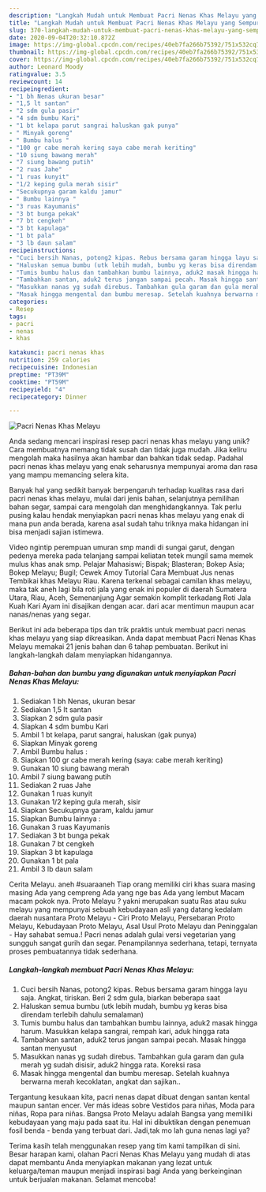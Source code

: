 ```yaml
---
description: "Langkah Mudah untuk Membuat Pacri Nenas Khas Melayu yang Sempurna"
title: "Langkah Mudah untuk Membuat Pacri Nenas Khas Melayu yang Sempurna"
slug: 370-langkah-mudah-untuk-membuat-pacri-nenas-khas-melayu-yang-sempurna
date: 2020-09-04T20:32:10.872Z
image: https://img-global.cpcdn.com/recipes/40eb7fa266b75392/751x532cq70/pacri-nenas-khas-melayu-foto-resep-utama.jpg
thumbnail: https://img-global.cpcdn.com/recipes/40eb7fa266b75392/751x532cq70/pacri-nenas-khas-melayu-foto-resep-utama.jpg
cover: https://img-global.cpcdn.com/recipes/40eb7fa266b75392/751x532cq70/pacri-nenas-khas-melayu-foto-resep-utama.jpg
author: Leonard Moody
ratingvalue: 3.5
reviewcount: 14
recipeingredient:
- "1 bh Nenas ukuran besar"
- "1,5 lt santan"
- "2 sdm gula pasir"
- "4 sdm bumbu Kari"
- "1 bt kelapa parut sangrai haluskan gak punya"
- " Minyak goreng"
- " Bumbu halus "
- "100 gr cabe merah kering saya cabe merah keriting"
- "10 siung bawang merah"
- "7 siung bawang putih"
- "2 ruas Jahe"
- "1 ruas kunyit"
- "1/2 keping gula merah sisir"
- "Secukupnya garam kaldu jamur"
- " Bumbu lainnya "
- "3 ruas Kayumanis"
- "3 bt bunga pekak"
- "7 bt cengkeh"
- "3 bt kapulaga"
- "1 bt pala"
- "3 lb daun salam"
recipeinstructions:
- "Cuci bersih Nanas, potong2 kipas. Rebus bersama garam hingga layu saja. Angkat, tiriskan. Beri 2 sdm gula, biarkan beberapa saat"
- "Haluskan semua bumbu (utk lebih mudah, bumbu yg keras bisa direndam terlebih dahulu semalaman)"
- "Tumis bumbu halus dan tambahkan bumbu lainnya, aduk2 masak hingga harum. Masukkan kelapa sangrai, rempah kari, aduk hingga rata"
- "Tambahkan santan, aduk2 terus jangan sampai pecah. Masak hingga santan menyusut"
- "Masukkan nanas yg sudah direbus. Tambahkan gula garam dan gula merah yg sudah disisir, aduk2 hingga rata. Koreksi rasa"
- "Masak hingga mengental dan bumbu meresap. Setelah kuahnya berwarna merah kecoklatan, angkat dan sajikan.."
categories:
- Resep
tags:
- pacri
- nenas
- khas

katakunci: pacri nenas khas 
nutrition: 259 calories
recipecuisine: Indonesian
preptime: "PT39M"
cooktime: "PT59M"
recipeyield: "4"
recipecategory: Dinner

---
```



![Pacri Nenas Khas Melayu](https://img-global.cpcdn.com/recipes/40eb7fa266b75392/751x532cq70/pacri-nenas-khas-melayu-foto-resep-utama.jpg)

Anda sedang mencari inspirasi resep pacri nenas khas melayu yang unik? Cara membuatnya memang tidak susah dan tidak juga mudah. Jika keliru mengolah maka hasilnya akan hambar dan bahkan tidak sedap. Padahal pacri nenas khas melayu yang enak seharusnya mempunyai aroma dan rasa yang mampu memancing selera kita.

Banyak hal yang sedikit banyak berpengaruh terhadap kualitas rasa dari pacri nenas khas melayu, mulai dari jenis bahan, selanjutnya pemilihan bahan segar, sampai cara mengolah dan menghidangkannya. Tak perlu pusing kalau hendak menyiapkan pacri nenas khas melayu yang enak di mana pun anda berada, karena asal sudah tahu triknya maka hidangan ini bisa menjadi sajian istimewa.

Video ngintip perempuan umuran smp mandi di sungai garut, dengan pedenya mereka pada telanjang sampai keliatan tetek mungil sama memek mulus khas anak smp. Pelajar Mahasiswi; Bispak; Blasteran; Bokep Asia; Bokep Melayu; Bugil; Cewek Amoy Tutorial Cara Membuat Jus nenas Tembikai khas Melayu Riau. Karena terkenal sebagai camilan khas melayu, maka tak aneh lagi bila roti jala yang enak ini populer di daerah Sumatera Utara, Riau, Aceh, Semenanjung Agar semakin komplit terkadang Roti Jala Kuah Kari Ayam ini disajikan dengan acar. dari acar mentimun maupun acar nanas/nenas yang segar.


Berikut ini ada beberapa tips dan trik praktis untuk membuat pacri nenas khas melayu yang siap dikreasikan. Anda dapat membuat Pacri Nenas Khas Melayu memakai 21 jenis bahan dan 6 tahap pembuatan. Berikut ini langkah-langkah dalam menyiapkan hidangannya.

<!--inarticleads1-->

##### Bahan-bahan dan bumbu yang digunakan untuk menyiapkan Pacri Nenas Khas Melayu:

1. Sediakan 1 bh Nenas, ukuran besar
1. Sediakan 1,5 lt santan
1. Siapkan 2 sdm gula pasir
1. Siapkan 4 sdm bumbu Kari
1. Ambil 1 bt kelapa, parut sangrai, haluskan (gak punya)
1. Siapkan  Minyak goreng
1. Ambil  Bumbu halus :
1. Siapkan 100 gr cabe merah kering (saya: cabe merah keriting)
1. Gunakan 10 siung bawang merah
1. Ambil 7 siung bawang putih
1. Sediakan 2 ruas Jahe
1. Gunakan 1 ruas kunyit
1. Gunakan 1/2 keping gula merah, sisir
1. Siapkan Secukupnya garam, kaldu jamur
1. Siapkan  Bumbu lainnya :
1. Gunakan 3 ruas Kayumanis
1. Sediakan 3 bt bunga pekak
1. Gunakan 7 bt cengkeh
1. Siapkan 3 bt kapulaga
1. Gunakan 1 bt pala
1. Ambil 3 lb daun salam


Cerita Melayu. aneh #suaraaneh Tiap orang memiliki ciri khas suara masing masing Ada yang cempreng Ada yang nge bas Ada yang lembut Macam macam pokok nya. Proto Melayu ? yakni merupakan suatu Ras atau suku melayu yang mempunyai sebuah kebudayaan asli yang datang kedalam daerah nusantara Proto Melayu - Ciri Proto Melayu, Persebaran Proto Melayu, Kebudayaan Proto Melayu, Asal Usul Proto Melayu dan Peninggalan - Hay sahabat semua.! Pacri nenas adalah gulai versi vegetarian yang sungguh sangat gurih dan segar. Penampilannya sederhana, tetapi, ternyata proses pembuatannya tidak sederhana. 

<!--inarticleads2-->

##### Langkah-langkah membuat Pacri Nenas Khas Melayu:

1. Cuci bersih Nanas, potong2 kipas. Rebus bersama garam hingga layu saja. Angkat, tiriskan. Beri 2 sdm gula, biarkan beberapa saat
1. Haluskan semua bumbu (utk lebih mudah, bumbu yg keras bisa direndam terlebih dahulu semalaman)
1. Tumis bumbu halus dan tambahkan bumbu lainnya, aduk2 masak hingga harum. Masukkan kelapa sangrai, rempah kari, aduk hingga rata
1. Tambahkan santan, aduk2 terus jangan sampai pecah. Masak hingga santan menyusut
1. Masukkan nanas yg sudah direbus. Tambahkan gula garam dan gula merah yg sudah disisir, aduk2 hingga rata. Koreksi rasa
1. Masak hingga mengental dan bumbu meresap. Setelah kuahnya berwarna merah kecoklatan, angkat dan sajikan..


Tergantung kesukaan kita, pacri nenas dapat dibuat dengan santan kental maupun santan encer. Ver más ideas sobre Vestidos para niñas, Moda para niñas, Ropa para niñas. Bangsa Proto Melayu adalah Bangsa yang memiliki kebudayaan yang maju pada saat itu. Hal ini dibuktikan dengan penemuan fosil benda - benda yang terbuat dari. Jadi,tak mo lah guna nenas lagi ya? 

Terima kasih telah menggunakan resep yang tim kami tampilkan di sini. Besar harapan kami, olahan Pacri Nenas Khas Melayu yang mudah di atas dapat membantu Anda menyiapkan makanan yang lezat untuk keluarga/teman maupun menjadi inspirasi bagi Anda yang berkeinginan untuk berjualan makanan. Selamat mencoba!
